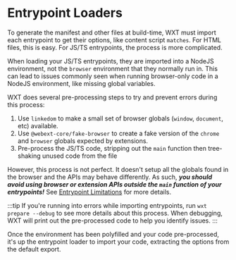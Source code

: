 # Entrypoint Loaders

To generate the manifest and other files at build-time, WXT must import each entrypoint to get their options, like content script `matches`. For HTML files, this is easy. For JS/TS entrypoints, the process is more complicated.

When loading your JS/TS entrypoints, they are imported into a NodeJS environment, not the `browser` environment that they normally run in. This can lead to issues commonly seen when running browser-only code in a NodeJS environment, like missing global variables.

WXT does several pre-processing steps to try and prevent errors during this process:

1. Use `linkedom` to make a small set of browser globals (`window`, `document`, etc) available.
2. Use `@webext-core/fake-browser` to create a fake version of the `chrome` and `browser` globals expected by extensions.
3. Pre-process the JS/TS code, stripping out the `main` function then tree-shaking unused code from the file

However, this process is not perfect. It doesn't setup all the globals found in the browser and the APIs may behave differently. As such, **_you should avoid using browser or extension APIs outside the `main` function of your entrypoints!_** See [Entrypoint Limitations](/guide/essentials/extension-apis#entrypoint-limitations) for more details.

:::tip
If you're running into errors while importing entrypoints, run `wxt prepare --debug` to see more details about this process. When debugging, WXT will print out the pre-processed code to help you identify issues.
:::

Once the environment has been polyfilled and your code pre-processed, it's up the entrypoint loader to import your code, extracting the options from the default export.
